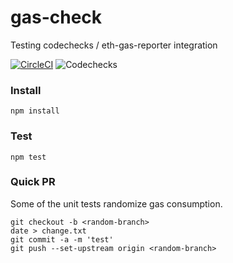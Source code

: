 # gas-check


Testing codechecks / eth-gas-reporter integration

[![CircleCI](https://circleci.com/gh/cgewecke/gas-check.svg?style=svg)](https://circleci.com/gh/cgewecke/gas-check)
![Codechecks](https://raw.githubusercontent.com/codechecks/docs/master/images/badges/badge-default.svg?sanitize=true)

### Install

```
npm install
```

### Test

```
npm test
```

### Quick PR

Some of the unit tests randomize gas consumption.

```
git checkout -b <random-branch>
date > change.txt
git commit -a -m 'test'
git push --set-upstream origin <random-branch>
```
